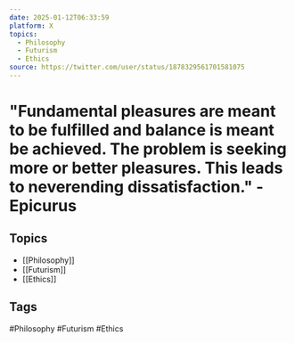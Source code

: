 ```yaml
---
date: 2025-01-12T06:33:59
platform: X
topics:
  - Philosophy
  - Futurism
  - Ethics
source: https://twitter.com/user/status/1878329561701581075
---
```

# "Fundamental pleasures are meant to be fulfilled and balance is meant be achieved. The problem is seeking more or better pleasures. This leads to neverending dissatisfaction." - Epicurus

## Topics
- [[Philosophy]]
- [[Futurism]]
- [[Ethics]]

## Tags
#Philosophy #Futurism #Ethics